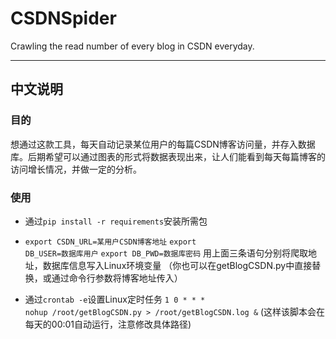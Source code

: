 # CSDNSpider
Crawling the read number of every blog in CSDN everyday.

***

## 中文说明
### 目的
想通过这款工具，每天自动记录某位用户的每篇CSDN博客访问量，并存入数据库。后期希望可以通过图表的形式将数据表现出来，让人们能看到每天每篇博客的访问增长情况，并做一定的分析。
### 使用
* 通过<code>pip install -r requirements</code>安装所需包

* <code>export CSDN_URL=某用户CSDN博客地址</code>
<code>export DB_USER=数据库用户</code>
<code>export DB_PWD=数据库密码</code>
用上面三条语句分别将爬取地址，数据库信息写入Linux环境变量
（你也可以在getBlogCSDN.py中直接替换，或通过命令行参数将博客地址传入）

* 通过<code>crontab -e</code>设置Linux定时任务
<code>1 0 * * * nohup /root/getBlogCSDN.py > /root/getBlogCSDN.log &</code>
(这样该脚本会在每天的00:01自动运行，注意修改具体路径)